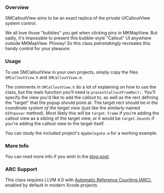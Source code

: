 
### Overview

SMCalloutView aims to be an exact replica of the private UICalloutView system control.

We all love those "bubbles" you get when clicking pins in MKMapView. But sadly, it's impossible to present this bubble-style "Callout" UI anywhere outside MKMapView. Phooey! So this class _painstakingly_ recreates this handy control for your pleasure.

### Usage

To use SMCalloutView in your own projects, simply copy the files `SMCalloutView.h` and `SMCalloutView.m`.

The comments in `SMCalloutView.h` do a lot of explaining on how to use the class, but the main function you'll need is `presentCalloutFromRect:`. You'll specify the view you'd like to add the callout to, as well as the rect defining the "target" that the popup should point at. The target rect should be _in the coordinate system of the target view_ (just like the similarly-named `UIPopover` method). Most likely this will be `target.frame` if you're adding the callout view as a sibling of the target view, or it would be `target.bounds` if you're adding the callout view to the target itself.

You can study the included project's `AppDelegate.m` for a working example.

### More Info

You can read more info if you wish in the [blog post][].

  [blog post]: http://nfarina.com/post/29883229869/callout-view

### ARC Support

This class requires LLVM 4.0 with [Automatic Reference Counting (ARC)](http://clang.llvm.org/docs/AutomaticReferenceCounting.html), enabled by default in modern Xcode projects.
